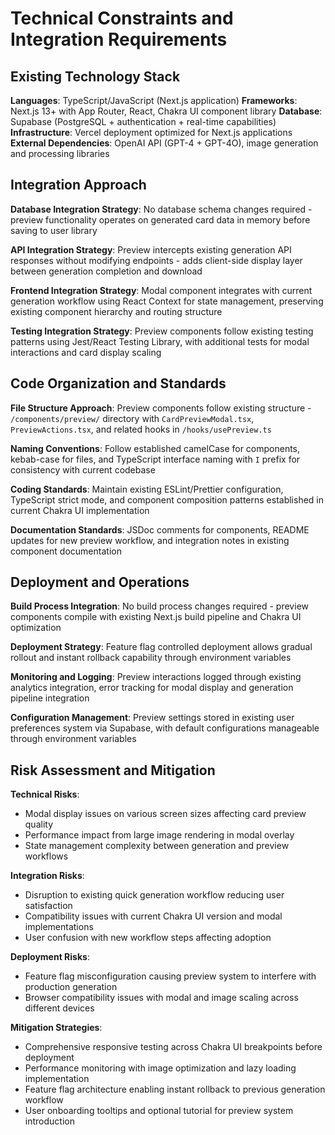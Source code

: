 # Technical Constraints and Integration Requirements

## Existing Technology Stack

**Languages**: TypeScript/JavaScript (Next.js application)
**Frameworks**: Next.js 13+ with App Router, React, Chakra UI component library
**Database**: Supabase (PostgreSQL + authentication + real-time capabilities)
**Infrastructure**: Vercel deployment optimized for Next.js applications
**External Dependencies**: OpenAI API (GPT-4 + GPT-4O), image generation and processing libraries

## Integration Approach

**Database Integration Strategy**: No database schema changes required - preview functionality operates on generated card data in memory before saving to user library

**API Integration Strategy**: Preview intercepts existing generation API responses without modifying endpoints - adds client-side display layer between generation completion and download

**Frontend Integration Strategy**: Modal component integrates with current generation workflow using React Context for state management, preserving existing component hierarchy and routing structure

**Testing Integration Strategy**: Preview components follow existing testing patterns using Jest/React Testing Library, with additional tests for modal interactions and card display scaling

## Code Organization and Standards

**File Structure Approach**: Preview components follow existing structure - `/components/preview/` directory with `CardPreviewModal.tsx`, `PreviewActions.tsx`, and related hooks in `/hooks/usePreview.ts`

**Naming Conventions**: Follow established camelCase for components, kebab-case for files, and TypeScript interface naming with `I` prefix for consistency with current codebase

**Coding Standards**: Maintain existing ESLint/Prettier configuration, TypeScript strict mode, and component composition patterns established in current Chakra UI implementation

**Documentation Standards**: JSDoc comments for components, README updates for new preview workflow, and integration notes in existing component documentation

## Deployment and Operations

**Build Process Integration**: No build process changes required - preview components compile with existing Next.js build pipeline and Chakra UI optimization

**Deployment Strategy**: Feature flag controlled deployment allows gradual rollout and instant rollback capability through environment variables

**Monitoring and Logging**: Preview interactions logged through existing analytics integration, error tracking for modal display and generation pipeline integration

**Configuration Management**: Preview settings stored in existing user preferences system via Supabase, with default configurations manageable through environment variables

## Risk Assessment and Mitigation

**Technical Risks**:
- Modal display issues on various screen sizes affecting card preview quality
- Performance impact from large image rendering in modal overlay
- State management complexity between generation and preview workflows

**Integration Risks**:
- Disruption to existing quick generation workflow reducing user satisfaction
- Compatibility issues with current Chakra UI version and modal implementations
- User confusion with new workflow steps affecting adoption

**Deployment Risks**:
- Feature flag misconfiguration causing preview system to interfere with production generation
- Browser compatibility issues with modal and image scaling across different devices

**Mitigation Strategies**:
- Comprehensive responsive testing across Chakra UI breakpoints before deployment
- Performance monitoring with image optimization and lazy loading implementation
- Feature flag architecture enabling instant rollback to previous generation workflow
- User onboarding tooltips and optional tutorial for preview system introduction
